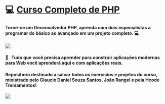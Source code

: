 # :computer: <a href="https://www.udemy.com/course/curso-php-7-online/"> Curso Completo de PHP <a/>
#### Torne-se um Desenvolvedor PHP, aprenda com dois especialistas a programar do básico ao avançado em um projeto completo. :computer:
<img width="auto" src="https://github.com/PedroPadilhaPortella/PHP-Aulas-Hcode/blob/master/rdmc.jpg">


#### :purple_heart: &nbsp; Tudo que você precisa aprender para construir aplicações modernas para Web você aprenderá aqui e com aplicações reais.
#### Repositório destinado a salvar todos os exercícios e projetos do curso, ministrado pelo Glaucio Daniel Souza Santos, João Rangel e pela Hcode Treinamentos!

<img width="auto" src="https://github.com/PedroPadilhaPortella/PHP-Aulas-Hcode/blob/master/maxresdefault.jpg">
